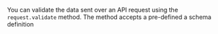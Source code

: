 You can validate the data sent over an API request using the `request.validate` method. The method accepts a pre-defined a schema definition
